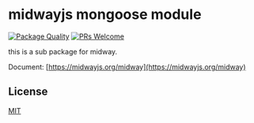 # midwayjs mongoose module

[![Package Quality](http://npm.packagequality.com/shield/@midwayjs/mongoose.svg)](http://packagequality.com/#?package=@midwayjs/mongoose)
[![PRs Welcome](https://img.shields.io/badge/PRs-welcome-brightgreen.svg)](https://github.com/midwayjs/midway/pulls)

this is a sub package for midway.

Document: [https://midwayjs.org/midway](https://midwayjs.org/midway)

## License

[MIT]((http://github.com/midwayjs/midway/blob/master/LICENSE))
